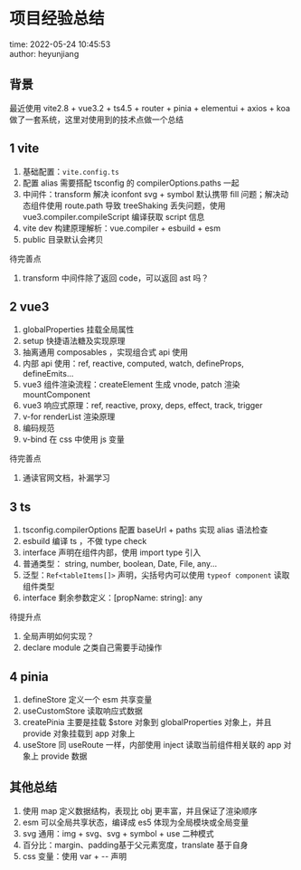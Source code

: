 # 项目经验总结

time: 2022-05-24 10:45:53  
author: heyunjiang

## 背景

最近使用 vite2.8 + vue3.2 + ts4.5 + router + pinia + elementui + axios + koa 做了一套系统，这里对使用到的技术点做一个总结

## 1 vite

1. 基础配置：`vite.config.ts`
2. 配置 alias 需要搭配 tsconfig 的 compilerOptions.paths 一起
3. 中间件：transform 解决 iconfont svg + symbol 默认携带 fill 问题；解决动态组件使用 route.path 导致 treeShaking 丢失问题，使用 vue3.compiler.compileScript 编译获取 script 信息
4. vite dev 构建原理解析：vue.compiler + esbuild + esm
5. public 目录默认会拷贝

待完善点  
1. transform 中间件除了返回 code，可以返回 ast 吗？

## 2 vue3

1. globalProperties 挂载全局属性
2. setup 快捷语法糖及实现原理
3. 抽离通用 composables ，实现组合式 api 使用
4. 内部 api 使用：ref, reactive, computed, watch, defineProps, defineEmits...
5. vue3 组件渲染流程：createElement 生成 vnode, patch 渲染 mountComponent
6. vue3 响应式原理：ref, reactive, proxy, deps, effect, track, trigger
7. v-for renderList 渲染原理
8. 编码规范
9. v-bind 在 css 中使用 js 变量

待完善点  
1. 通读官网文档，补漏学习

## 3 ts

1. tsconfig.compilerOptions 配置 baseUrl + paths 实现 alias 语法检查
2. esbuild 编译 ts ，不做 type check
3. interface 声明在组件内部，使用 import type 引入
4. 普通类型： string, number, boolean, Date, File, any...
5. 泛型：`Ref<tableItems[]>` 声明，尖括号内可以使用 `typeof component` 读取组件类型
6. interface 剩余参数定义：[propName: string]: any

待提升点  
1. 全局声明如何实现？
2. declare module 之类自己需要手动操作

## 4 pinia

1. defineStore 定义一个 esm 共享变量
2. useCustomStore 读取响应式数据
3. createPinia 主要是挂载 $store 对象到 globalProperties 对象上，并且 provide 对象挂载到 app 对象上
4. useStore 同 useRoute 一样，内部使用 inject 读取当前组件相关联的 app 对象上 provide 数据

## 其他总结

1. 使用 map 定义数据结构，表现比 obj 更丰富，并且保证了渲染顺序
2. esm 可以全局共享状态，编译成 es5 体现为全局模块或全局变量
3. svg 通用：img + svg、svg + symbol + use 二种模式
4. 百分比：margin、padding基于父元素宽度，translate 基于自身
5. css 变量：使用 var + -- 声明
